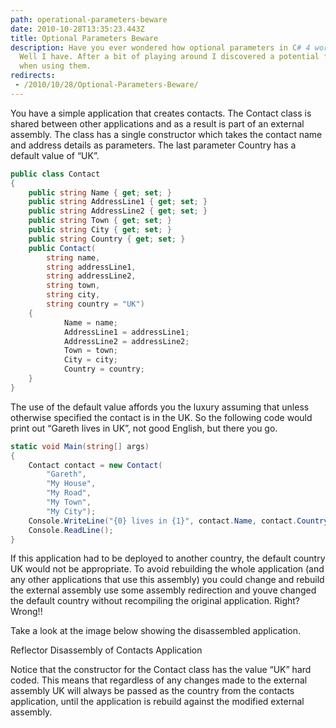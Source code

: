 ```yaml
---
path: operational-parameters-beware
date: 2010-10-28T13:35:23.443Z
title: Optional Parameters Beware
description: Have you ever wondered how optional parameters in C# 4 work? No?
  Well I have. After a bit of playing around I discovered a potential for bugs
  when using them.
redirects:
 - /2010/10/28/Optional-Parameters-Beware/
---
```

You have a simple application that creates contacts. The Contact class is shared between other applications and as a result is part of an external assembly. The class has a single constructor which takes the contact name and address details as parameters. The last parameter Country has a default value of “UK”.

```csharp
public class Contact
{
    public string Name { get; set; }
    public string AddressLine1 { get; set; }
    public string AddressLine2 { get; set; }
    public string Town { get; set; }
    public string City { get; set; }
    public string Country { get; set; }
    public Contact(
        string name,
        string addressLine1,
        string addressLine2,
        string town,
        string city,
        string country = "UK")
    {
            Name = name;
            AddressLine1 = addressLine1;
            AddressLine2 = addressLine2;
            Town = town;
            City = city;
            Country = country;
    }
}
```

The use of the default value affords you the luxury assuming that unless otherwise specified the contact is in the UK. So the following code would print out “Gareth lives in UK”, not good English, but there you go.

```csharp
static void Main(string[] args)
{
    Contact contact = new Contact(
        "Gareth", 
        "My House", 
        "My Road", 
        "My Town", 
        "My City");
    Console.WriteLine("{0} lives in {1}", contact.Name, contact.Country);
    Console.ReadLine();
}
```

If this application had to be deployed to another country, the default country UK would not be appropriate. To avoid rebuilding the whole application (and any other applications that use this assembly) you could change and rebuild the external assembly use some assembly redirection and youve changed the default country without recompiling the original application. Right? Wrong!!

Take a look at the image below showing the disassembled application.

Reflector Disassembly of Contacts Application

Notice that the constructor for the Contact class has the value “UK” hard coded. This means that regardless of any changes made to the external assembly UK will always be passed as the country from the contacts application, until the application is rebuild against the modified external assembly.